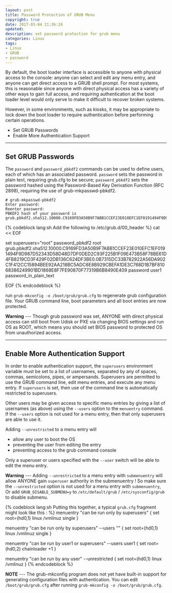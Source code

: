 ```yaml
---
layout: post
title: Password Protection of GRUB Menu
copyright: true
date: 2017-03-04 21:26:24
updated:
description: set password protection for grub menu
categories: Linux
tags:
- Linux
- GRUB
- password
---
```


By default, the boot loader interface is accessible to anyone with physical access to the console: anyone can select and edit any menu entry, and anyone can get direct access to a GRUB shell prompt.  For most systems, this is reasonable since anyone with direct physical access has a variety of other ways to gain full access, and requiring authentication at the boot loader level would only serve to make it difficult to recover broken systems. 

However, in some environments, such as kiosks, it may be appropriate to lock down the boot loader to require authentication before performing certain operations.

- Set GRUB Passwords
- Enable More Authentication Support

<!-- more -->

-----------------------------------------------------------
Set GRUB Passwords
-----------------------------------------------------------
The `password` and `password_pbkdf2` commands can be used to define users, each of which has an associated password. `password` sets the password in plain text, requiring grub.cfg to be secure; `password_pbkdf2` sets the password hashed using the Password-Based Key Derivation Function (RFC 2898), requiring the use of grub-mkpasswd-pbkdf2.

    # grub-mkpasswd-pbkdf2
    Enter password:
    Reenter password:
    PBKDF2 hash of your password is grub.pbkdf2.sha512.10000.C9169FD3A50B9F7ABB1CCEF23E010EFC1EF0191494F9D987D52343D58D48D7DF0DED2C93F225B1F09E473B58F78BE61D4FB8219CD3F429F02DB136C624DF3BE0.0B7315DC33B782922A56DA902C1F412CC15894BEE92AA218BC5ADC6E8B929CBEFA1DE3C768D1B7BF81068386249901BD1868E8F7FE90870F77319B6B8490E409


{% codeblock lang:sh Add the following to /etc/grub.d/00_header %}
cat << EOF

set superusers="root"
password_pbkdf2 root grub.pbkdf2.sha512.10000.C9169FD3A50B9F7ABB1CCEF23E010EFC1EF0191494F9D987D52343D58D48D7DF0DED2C93F225B1F09E473B58F78BE61D4FB8219CD3F429F02DB136C624DF3BE0.0B7315DC33B782922A56DA902C1F412CC15894BEE92AA218BC5ADC6E8B929CBEFA1DE3C768D1B7BF81068386249901BD1868E8F7FE90870F77319B6B8490E409
password user1 password_in_plain_text

EOF
{% endcodeblock %}

run `grub-mkconfig -o /boot/grub/grub.cfg` to regenerate grub configuration file. Your GRUB command line, boot parameters and all boot entries are now protected.

**Warning**  ---  Though grub password was set, ANYONE with direct physical access can still boot from Udisk or PXE via changing BIOS settings and run OS as ROOT, which means you should set BIOS password to protected OS from unauthorized access.

-----------------------------------------------------------
Enable More Authentication Support
-----------------------------------------------------------

In order to enable authentication support, the `superusers` environment variable must be set to a list of usernames, separated by any of spaces, commas, semicolons, pipes, or ampersands. Superusers are permitted to use the GRUB command line, edit menu entries, and execute any menu entry. If `superusers` is set, then use of the command line is automatically restricted to superusers.

Other users may be given access to specific menu entries by giving a list of usernames (as above) using the `--users` option to the `menuentry` command.
If the `--users` option is not used for a menu entry, then that only superusers are able to use it.

Adding `--unrestricted` to a menu entry will
- allow any user to boot the OS
- preventing the user from editing the entry
- preventing access to the grub command console

Only a superuser or users specified with the `--user` switch will be able to edit the menu entry.

**Warning**  ---  Adding `--unrestricted` to a menu entry with `submenuentry` will allow ANYONE gain `superuser` authority in the submenuentry !  So make sure the `--unrestricted` option is not used for a menu entry with `submenuentry`, Or add `GRUB_DISABLE_SUBMENU=y` to `/etc/default/grub` / `/etc/sysconfig/grub` to disable submenu.

{% codeblock lang:sh Putting this together, a typical `grub.cfg` fragment might look like this : %}
menuentry "can be run only by superusers" {
	set root=(hd0,1)
	linux /vmlinuz single
}

menuentry "can be run only by superusers" --users "" {
	set root=(hd0,1)
	linux /vmlinuz single
}

menuentry "can be run by user1 or superusers" --users user1 {
	set root=(hd0,2)
	chainloader +1
}

menuentry "can be run by any user" --unrestricted {
	set root=(hd0,1)
	linux /vmlinuz
}
{% endcodeblock %}

**NOTE**  ---  The grub-mkconfig program does not yet have built-in support for generating configuration files with authentication. You can edit `/boot/grub/grub.cfg` after running `grub-mkconfig -o /boot/grub/grub.cfg`.

